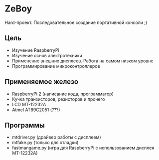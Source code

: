 # ZeBoy
Hard-проект. 
Последовательное создание портативной консоли ;)

Цель
--------
- Изучение RaspberryPi
- Изучение основ электротехники
- Применение внешних дисплеев. Работа на самом низком уровне
- Программирование микроконтроллеров

Применяемое железо
--------
- RaspberryPi 2 (написание кода, программатор)
- Кучка транзисторов, резисторов и прочего
- LCD MT-12232A
- Atmel AT89C2051 (???)

Программы
----------
- mtdriver.py (драйвер работы с дисплеем)
- mtfake.py (только для отладки)
- fastmangame.py (игра для RaspberryPi с использованием дисплея MT-12232A)




